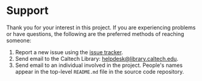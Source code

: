 Support
=======

Thank you for your interest in this project.  If you are experiencing problems or have questions, the following are the preferred methods of reaching someone:

1. Report a new issue using the [issue tracker](https://github.com/mhucka/small-scripts/issues).
2. Send email to the Caltech Library: [helpdesk@library.caltech.edu](mailto:mhucka@caltech.edu).
3. Send email to an individual involved in the project. People's names appear in the top-level `README.md` file in the source code repository.
